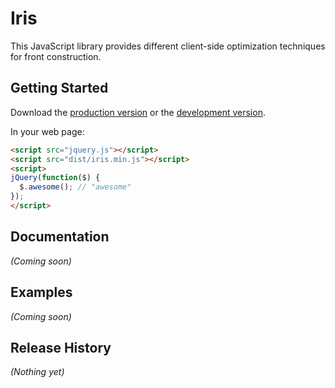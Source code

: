 # Iris

This JavaScript library provides different client-side optimization techniques for front construction.

## Getting Started
Download the [production version][min] or the [development version][max].

[min]: https://raw.github.com/iris-js/iris/master/dist/iris.min.js
[max]: https://raw.github.com/iris-js/iris/master/dist/iris.js

In your web page:

```html
<script src="jquery.js"></script>
<script src="dist/iris.min.js"></script>
<script>
jQuery(function($) {
  $.awesome(); // "awesome"
});
</script>
```

## Documentation
_(Coming soon)_

## Examples
_(Coming soon)_

## Release History
_(Nothing yet)_
